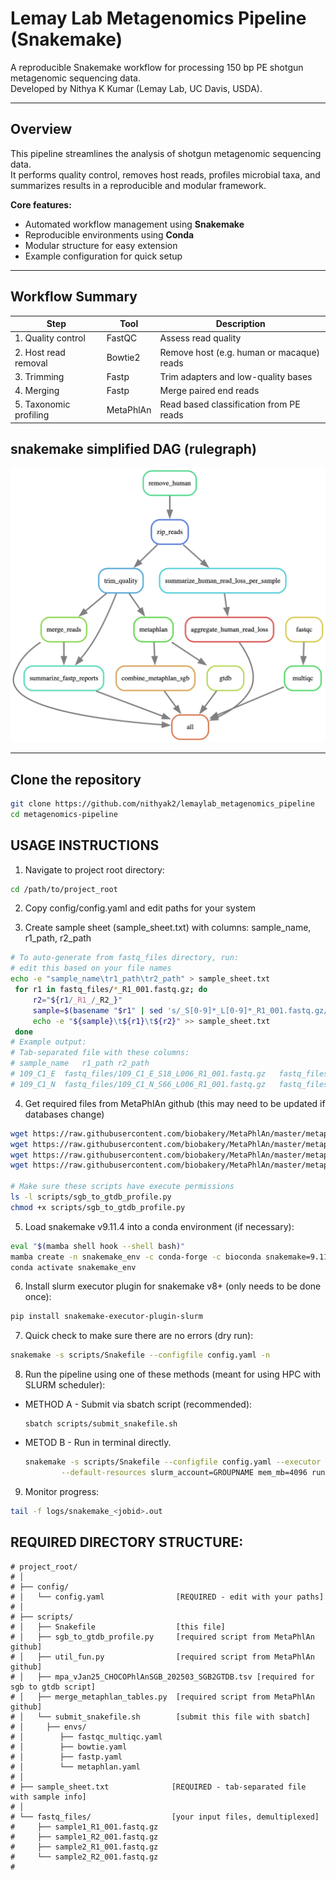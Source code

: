# Lemay Lab Metagenomics Pipeline (Snakemake)

A reproducible Snakemake workflow for processing 150 bp PE shotgun metagenomic sequencing data.  
Developed by Nithya K Kumar (Lemay Lab, UC Davis, USDA).

---

## Overview
This pipeline streamlines the analysis of shotgun metagenomic sequencing data.  
It performs quality control, removes host reads, profiles microbial taxa, and summarizes results in a reproducible and modular framework.

**Core features:**
- Automated workflow management using **Snakemake**
- Reproducible environments using **Conda**
- Modular structure for easy extension
- Example configuration for quick setup

---

##  Workflow Summary

| Step | Tool | Description |
|------|------|--------------|
| 1. Quality control | FastQC | Assess read quality |
| 2. Host read removal | Bowtie2 | Remove host (e.g. human or macaque) reads |
| 3. Trimming | Fastp | Trim adapters and low-quality bases |
| 4. Merging | Fastp | Merge paired end reads 
| 5. Taxonomic profiling | MetaPhlAn | Read based classification from PE reads |

## snakemake simplified DAG (rulegraph)
![main](pipeline_DAG.png)


---


## Clone the repository
```bash
git clone https://github.com/nithyak2/lemaylab_metagenomics_pipeline
cd metagenomics-pipeline
```


 USAGE INSTRUCTIONS
 ------------------
1.   Navigate to project root directory:
```bash
cd /path/to/project_root
```
 
2. Copy config/config.yaml and edit paths for your system

3. Create sample sheet (sample_sheet.txt) with columns: sample_name, r1_path, r2_path
```bash
# To auto-generate from fastq_files directory, run:
# edit this based on your file names 
echo -e "sample_name\tr1_path\tr2_path" > sample_sheet.txt
 for r1 in fastq_files/*_R1_001.fastq.gz; do
     r2="${r1/_R1_/_R2_}"
     sample=$(basename "$r1" | sed 's/_S[0-9]*_L[0-9]*_R1_001.fastq.gz//')
     echo -e "${sample}\t${r1}\t${r2}" >> sample_sheet.txt
 done
# Example output:
# Tab-separated file with these columns:
# sample_name	r1_path	r2_path
# 109_C1_E	fastq_files/109_C1_E_S18_L006_R1_001.fastq.gz	fastq_files/109_C1_E_S18_L006_R2_001.fastq.gz
# 109_C1_N	fastq_files/109_C1_N_S66_L006_R1_001.fastq.gz	fastq_files/109_C1_N_S66_L006_R2_001.fastq.gz
```

4. Get required files from MetaPhlAn github (this may need to be updated if databases change)
```bash
wget https://raw.githubusercontent.com/biobakery/MetaPhlAn/master/metaphlan/utils/sgb_to_gtdb_profile.py -O scripts/sgb_to_gtdb_profile.py
wget https://raw.githubusercontent.com/biobakery/MetaPhlAn/master/metaphlan/utils/util_fun.py -O scripts/util_fun.py
wget https://raw.githubusercontent.com/biobakery/MetaPhlAn/master/metaphlan/utils/mpa_vJan25_CHOCOPhlAnSGB_202503_SGB2GTDB.tsv -O scripts/mpa_vJan25_CHOCOPhlAnSGB_202503_SGB2GTDB.tsv
wget https://raw.githubusercontent.com/biobakery/MetaPhlAn/master/metaphlan/utils/merge_metaphlan_tables.py -O scripts/merge_metaphlan_tables.py 

# Make sure these scripts have execute permissions
ls -l scripts/sgb_to_gtdb_profile.py 
chmod +x scripts/sgb_to_gtdb_profile.py 
```
5. Load snakemake v9.11.4 into a conda environment (if necessary):
```bash
eval "$(mamba shell hook --shell bash)"
mamba create -n snakemake_env -c conda-forge -c bioconda snakemake=9.11.4
conda activate snakemake_env
```
 6. Install slurm executor plugin for snakemake v8+ (only needs to be done once):
 ```bash
pip install snakemake-executor-plugin-slurm
```
 7. Quick check to make sure there are no errors (dry run):
```bash
snakemake -s scripts/Snakefile --configfile config.yaml -n
```

8. Run the pipeline using one of these methods (meant for using HPC with SLURM scheduler):
* METHOD A - Submit via sbatch script (recommended):
    ```
    sbatch scripts/submit_snakefile.sh
    ````

* METOD B - Run in terminal directly. 
    ```bash
    snakemake -s scripts/Snakefile --configfile config.yaml --executor slurm --jobs 20 --use-conda \
            --default-resources slurm_account=GROUPNAME mem_mb=4096 runtime=600
    ```

9. Monitor progress:
```bash
tail -f logs/snakemake_<jobid>.out
```
 REQUIRED DIRECTORY STRUCTURE:
-----------------------
```
# project_root/
# │
# ├── config/
# │   └── config.yaml                [REQUIRED - edit with your paths]
# │
# ├── scripts/
# │   ├── Snakefile                  [this file]
# │   ├── sgb_to_gtdb_profile.py     [required script from MetaPhlAn github]
# │   ├── util_fun.py                [required script from MetaPhlAn github]
# │   ├── mpa_vJan25_CHOCOPhlAnSGB_202503_SGB2GTDB.tsv [required for sgb to gtdb script]
# │   ├── merge_metaphlan_tables.py  [required script from MetaPhlAn github]
# │   └── submit_snakefile.sh        [submit this file with sbatch]
# │     ├── envs/
# │        ├── fastqc_multiqc.yaml
# │        ├── bowtie.yaml
# │        ├── fastp.yaml              
# │        └── metaphlan.yaml  
# │
# ├── sample_sheet.txt              [REQUIRED - tab-separated file with sample info]
# │
# └── fastq_files/                  [your input files, demultiplexed]
#     ├── sample1_R1_001.fastq.gz
#     ├── sample1_R2_001.fastq.gz
#     ├── sample2_R1_001.fastq.gz
#     └── sample2_R2_001.fastq.gz
#
```






